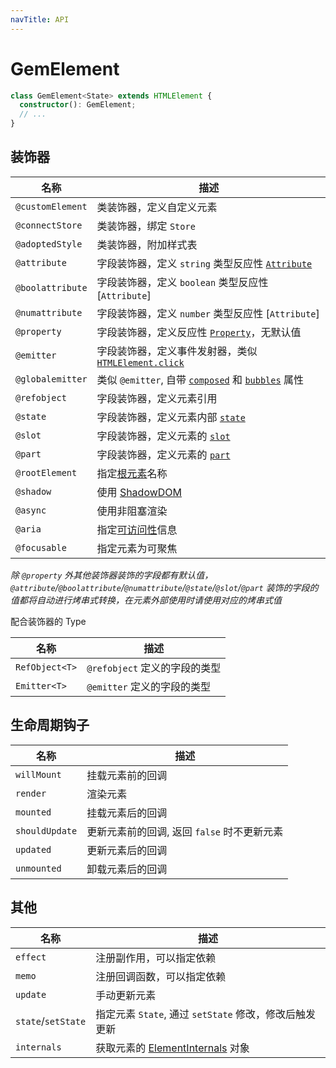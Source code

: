 ```yaml
---
navTitle: API
---
```


# GemElement

```ts
class GemElement<State> extends HTMLElement {
  constructor(): GemElement;
  // ...
}
```
## 装饰器

| 名称             | 描述                                                         |
| ---------------- | ------------------------------------------------------------ |
| `@customElement` | 类装饰器，定义自定义元素                                     |
| `@connectStore`  | 类装饰器，绑定 `Store`                                       |
| `@adoptedStyle`  | 类装饰器，附加样式表                                         |
| `@attribute`     | 字段装饰器，定义 `string` 类型反应性 [`Attribute`][5]        |
| `@boolattribute` | 字段装饰器，定义 `boolean` 类型反应性 [`Attribute`]          |
| `@numattribute`  | 字段装饰器，定义 `number` 类型反应性 [`Attribute`]           |
| `@property`      | 字段装饰器，定义反应性 [`Property`][6]，无默认值             |
| `@emitter`       | 字段装饰器，定义事件发射器，类似 [`HTMLElement.click`][4]    |
| `@globalemitter` | 类似 `@emitter`, 自带 [`composed`][7] 和 [`bubbles`][8] 属性 |
| `@refobject`     | 字段装饰器，定义元素引用                                     |
| `@state`         | 字段装饰器，定义元素内部 [`state`][1]                        |
| `@slot`          | 字段装饰器，定义元素的 [`slot`][2]                           |
| `@part`          | 字段装饰器，定义元素的 [`part`][3]                           |
| `@rootElement`   | 指定[根元素][9]名称                                          |
| `@shadow`        | 使用 [ShadowDOM](10)                                         |
| `@async`         | 使用非阻塞渲染                                               |
| `@aria`          | 指定[可访问性](11)信息                                       |
| `@focusable`     | 指定元素为可聚焦                                             |

[1]: https://github.com/w3c/webcomponents/blob/gh-pages/proposals/custom-states-and-state-pseudo-class.md
[2]: https://developer.mozilla.org/en-US/docs/Web/HTML/Global_attributes/slot
[3]: https://developer.mozilla.org/en-US/docs/Web/HTML/Global_attributes/part
[4]: https://developer.mozilla.org/en-US/docs/Web/API/HTMLElement/click
[5]: https://developer.mozilla.org/en-US/docs/Glossary/Attribute
[6]: https://developer.mozilla.org/en-US/docs/Glossary/property/JavaScript
[7]: https://developer.mozilla.org/en-US/docs/Web/API/Event/composed
[8]: https://developer.mozilla.org/en-US/docs/Web/API/Event/bubbles
[9]: https://developer.mozilla.org/en-US/docs/Web/API/Node/getRootNode
[10]: https://developer.mozilla.org/en-US/docs/Web/API/Web_components/Using_shadow_DOM
[11]: https://developer.mozilla.org/en-US/docs/Web/API/ElementInternals#instance_properties_included_from_aria

_除 `@property` 外其他装饰器装饰的字段都有默认值，`@attribute`/`@boolattribute`/`@numattribute`/`@state`/`@slot`/`@part` 装饰的字段的值都将自动进行烤串式转换，在元素外部使用时请使用对应的烤串式值_

配合装饰器的 Type

| 名称           | 描述                          |
| -------------- | ----------------------------- |
| `RefObject<T>` | `@refobject` 定义的字段的类型 |
| `Emitter<T>`   | `@emitter` 定义的字段的类型   |

## 生命周期钩子

| 名称           | 描述                                        |
| -------------- | ------------------------------------------- |
| `willMount`    | 挂载元素前的回调                            |
| `render`       | 渲染元素                                    |
| `mounted`      | 挂载元素后的回调                            |
| `shouldUpdate` | 更新元素前的回调, 返回 `false` 时不更新元素 |
| `updated`      | 更新元素后的回调                            |
| `unmounted`    | 卸载元素后的回调                            |

## 其他

| 名称               | 描述                                                   |
| ------------------ | ------------------------------------------------------ |
| `effect`           | 注册副作用，可以指定依赖                               |
| `memo`             | 注册回调函数，可以指定依赖                             |
| `update`           | 手动更新元素                                           |
| `state`/`setState` | 指定元素 `State`, 通过 `setState` 修改，修改后触发更新 |
| `internals`        | 获取元素的 [ElementInternals][2] 对象                  |

[2]: https://html.spec.whatwg.org/multipage/custom-elements.html#the-elementinternals-interface

